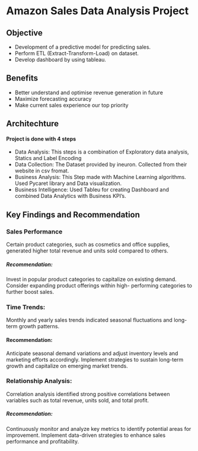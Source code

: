 # Amazon Sales Data Analysis Project

## Objective
* Development of a predictive model for predicting sales.
* Perform ETL (Extract-Transform-Load) on dataset.
* Develop dashboard by using tableau.
## Benefits
* Better understand and optimise revenue generation in future
* Maximize forecasting accuracy
* Make current sales experience our top priority

## Architechture
#### Project is done with 4 steps
* Data Analysis:
This steps is a combination of
Exploratory data analysis,
Statics and Label Encoding
* Data Collection:
The Dataset provided by
ineuron. Collected from their
website in csv fromat.
* Business Analysis:
This Step made with Machine
Learning algorithms. Used
Pycaret library and Data
visualization.
* Business Intelligence:
Used Tableu for creating
Dashboard and combined Data
Analytics with Business KPI’s.

## Key Findings and Recommendation
### Sales Performance
Certain product categories, such as
cosmetics and office supplies, generated
higher total revenue and units sold
compared to others.
##### Recommendation: 
Invest in popular product categories to
capitalize on existing demand. Consider
expanding product offerings within high-
performing categories to further boost
sales.
### Time Trends:
Monthly and yearly sales trends indicated
seasonal fluctuations and long-term growth
patterns.
#### Recommendation:
Anticipate seasonal demand variations and
adjust inventory levels and marketing efforts
accordingly. Implement strategies to sustain
long-term growth and capitalize on
emerging market trends.
### Relationship Analysis:
Correlation analysis identified strong
positive correlations between variables such
as total revenue, units sold, and total profit.
##### Recommendation:
Continuously monitor and analyze key
metrics to identify potential areas for
improvement. Implement data-driven
strategies to enhance sales performance
and profitability.

